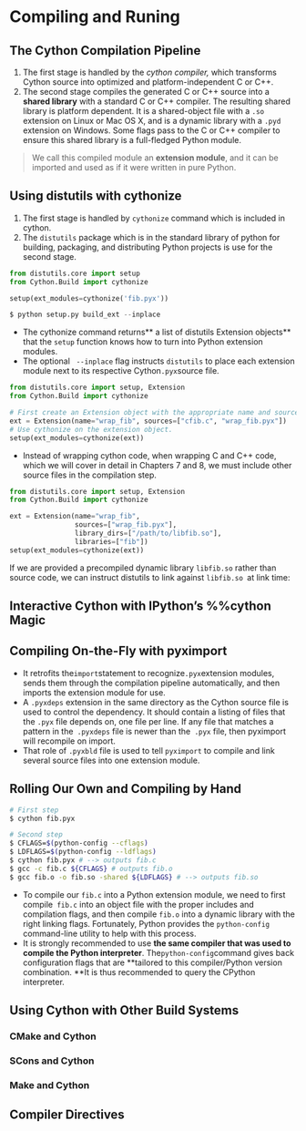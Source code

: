 # Compiling and Runing

## The Cython Compilation Pipeline

1. The first stage is handled by the _cython compiler,_ which transforms Cython source into optimized and platform-independent C or C++. 
2. The second stage compiles the generated C or C++ source into a **shared library** with a standard C or C++ compiler. The resulting shared library is platform dependent. It is a shared-object file with a `.so` extension on Linux or Mac OS X, and is a dynamic library with a `.pyd` extension on Windows. Some flags pass to the C or C++ compiler to ensure this shared library is a full-fledged Python module. 

> We call this compiled module an **extension module**, and it can be imported and used as if it were written in pure Python.

## Using distutils with cythonize

1. The first stage is handled by `cythonize` command which is included in cython.
2. The `distutils` package which is in the standard library of python for building, packaging, and distributing Python projects is use for the second stage.

```py
from distutils.core import setup
from Cython.Build import cythonize

setup(ext_modules=cythonize('fib.pyx'))

$ python setup.py build_ext --inplace
```

* The cythonize command returns** a list of distutils Extension objects** that the `setup` function knows how to turn into Python extension modules.
* The optional ` --inplace` flag instructs   `distutils` to place each extension module next to its respective Cython` .pyx `source file.

```py
from distutils.core import setup, Extension
from Cython.Build import cythonize

# First create an Extension object with the appropriate name and sources.
ext = Extension(name="wrap_fib", sources=["cfib.c", "wrap_fib.pyx"])
# Use cythonize on the extension object.
setup(ext_modules=cythonize(ext))
```

* Instead of wrapping cython code, when wrapping C and C++ code, which we will cover in detail in Chapters 7 and 8, we must include other source files in the compilation step.

```py
from distutils.core import setup, Extension
from Cython.Build import cythonize

ext = Extension(name="wrap_fib",
                sources=["wrap_fib.pyx"],
                library_dirs=["/path/to/libfib.so"],
                libraries=["fib"])
setup(ext_modules=cythonize(ext))
```

If we are provided a precompiled dynamic library `libfib.so` rather than source code, we can instruct distutils to link against `libfib.so `at link time:

## Interactive Cython with IPython’s %%cython Magic

## Compiling On-the-Fly with pyximport

* It retrofits the` import `statement to recognize` .pyx `extension modules, sends them through the compilation pipeline automatically, and then imports the extension module for use.
* A `.pyxdeps` extension in the same directory as the Cython source file is used to control the dependency. It should contain a listing of files that the `.pyx` file depends on, one file per line. If any file that matches a pattern in the` .pyxdeps` file is newer than the` .pyx` file, then pyximport will recompile on import.
* That role of `.pyxbld` file is used to tell `pyximport` to compile and link several source files into one extension module.

## Rolling Our Own and Compiling by Hand

```bash
# First step
$ cython fib.pyx

# Second step
$ CFLAGS=$(python-config --cflags)
$ LDFLAGS=$(python-config --ldflags)
$ cython fib.pyx # --> outputs fib.c
$ gcc -c fib.c ${CFLAGS} # outputs fib.o
$ gcc fib.o -o fib.so -shared ${LDFLAGS} # --> outputs fib.so
```

* To compile our `fib.c` into a Python extension module, we need to first compile` fib.c` into an object file with the proper includes and compilation flags, and then compile `fib.o` into a dynamic library with the right linking flags. Fortunately, Python provides the `python-config` command-line utility to help with this process.
* It is strongly recommended to use **the same compiler that was used to compile the Python interpreter**. The` python-config `command gives back configuration flags that are **tailored to this compiler/Python version combination. **It is thus recommended to query the CPython interpreter.

## Using Cython with Other Build Systems

### CMake and Cython

### SCons and Cython

### Make and Cython

## Compiler Directives



